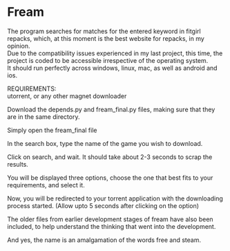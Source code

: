 # Fream
The program searches for matches for the entered keyword in fitgirl repacks, which, at this moment is the best website for repacks, in my opinion.  
Due to the compatibility issues experienced in my last project, this time, the project is coded to be accessible irrespective of the operating system.  
It should run perfectly across windows, linux, mac, as well as android and ios.  

  REQUIREMENTS:  
  utorrent, or any other magnet downloader  
   
     
Download the depends.py and fream_final.py files, making sure that they are in the same directory.  
  
Simply open the fream_final file  

In the search box, type the name of the game you wish to download.    
  
Click on search, and wait. It should take about 2-3 seconds to scrap the results.  

You will be displayed three options, choose the one that best fits to your requirements, and select it.  
  
Now, you will be redirected to your torrent application with the downloading process started. (Allow upto 5 seconds after clicking on the option)  
   

The older files from earlier development stages of fream have also been included, to help understand the thinking that went into the development.  

And yes, the name is an amalgamation of the words free and steam.  
